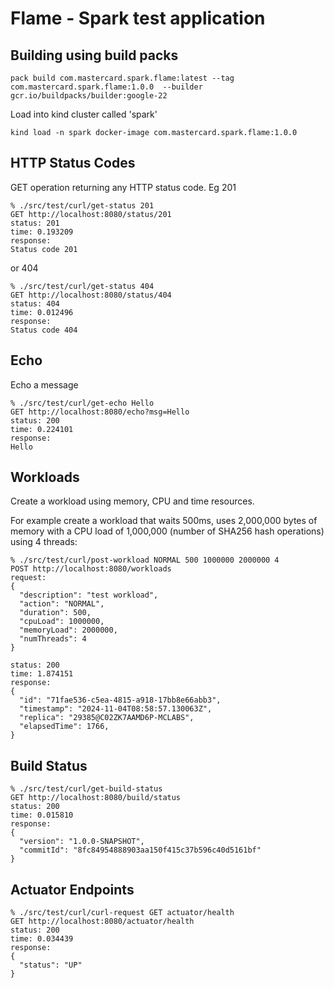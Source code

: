 # Flame - Spark test application


## Building using build packs

```
pack build com.mastercard.spark.flame:latest --tag com.mastercard.spark.flame:1.0.0  --builder gcr.io/buildpacks/builder:google-22
```

Load into kind cluster called 'spark'
```
kind load -n spark docker-image com.mastercard.spark.flame:1.0.0 
```

## HTTP Status Codes

GET operation returning any HTTP status code. Eg 201
```
% ./src/test/curl/get-status 201                 
GET http://localhost:8080/status/201
status: 201
time: 0.193209
response:
Status code 201
```

or 404

```
% ./src/test/curl/get-status 404
GET http://localhost:8080/status/404
status: 404
time: 0.012496
response:
Status code 404
```

## Echo

Echo a message
```
% ./src/test/curl/get-echo Hello
GET http://localhost:8080/echo?msg=Hello
status: 200
time: 0.224101
response:
Hello
```

## Workloads

Create a workload using memory, CPU and time resources.

For example create a workload that waits 500ms, uses 2,000,000 bytes of memory
with a CPU load of 1,000,000 (number of SHA256 hash operations) using 4 threads:
```
% ./src/test/curl/post-workload NORMAL 500 1000000 2000000 4 
POST http://localhost:8080/workloads
request:
{
  "description": "test workload",
  "action": "NORMAL",
  "duration": 500,
  "cpuLoad": 1000000,
  "memoryLoad": 2000000,
  "numThreads": 4
}

status: 200
time: 1.874151
response:
{
  "id": "71fae536-c5ea-4815-a918-17bb8e66abb3",
  "timestamp": "2024-11-04T08:58:57.130063Z",
  "replica": "29385@C02ZK7AAMD6P-MCLABS",
  "elapsedTime": 1766,
}
```

## Build Status

```
% ./src/test/curl/get-build-status
GET http://localhost:8080/build/status
status: 200
time: 0.015810
response:
{
  "version": "1.0.0-SNAPSHOT",
  "commitId": "8fc84954888903aa150f415c37b596c40d5161bf"
}
```

## Actuator Endpoints

```
% ./src/test/curl/curl-request GET actuator/health
GET http://localhost:8080/actuator/health
status: 200
time: 0.034439
response:
{
  "status": "UP"
}
```







